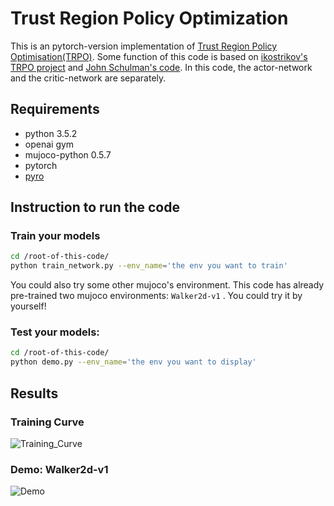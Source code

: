 # Trust Region Policy Optimization
This is an pytorch-version implementation of [Trust Region Policy Optimisation(TRPO)](https://arxiv.org/abs/1502.05477). Some function of this code is based on [ikostrikov's TRPO project](https://github.com/ikostrikov/pytorch-trpo) and [John Schulman's code](https://github.com/joschu/modular_rl). In this code, the actor-network and the critic-network are separately. 

## Requirements

- python 3.5.2
- openai gym
- mujoco-python 0.5.7
- pytorch
- [pyro](http://pyro.ai/)

## Instruction to run the code
### Train your models
```bash
cd /root-of-this-code/
python train_network.py --env_name='the env you want to train' 
```
You could also try some other mujoco's environment. This code has already pre-trained two mujoco environments: `Walker2d-v1` . You could try it by yourself!

### Test your models:
```bash
cd /root-of-this-code/
python demo.py --env_name='the env you want to display'

```
## Results
### Training Curve
![Training_Curve](https://github.com/TianhongDai/Reinforcement_Learning_Algorithms/blob/master/trpo/figures/result.png)
### Demo: Walker2d-v1
![Demo](https://github.com/TianhongDai/Reinforcement_Learning_Algorithms/blob/master/trpo/figures/walker2d.gif)



